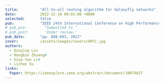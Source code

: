 ```yaml
---
title:          "All-to-all routing algorithm for Galaxyfly networks"
date:           2022-12-18 00:01:00 +0800
selected:       false
pub:            "IEEE 24th International Conference on High Performance Computing and Communications,"
# pub_pre:        "Submitted to "
# pub_post:       'Under review.'
pub_date:       "pp. 888-893, 2022"
cover:          /assets/images/covers/HPCC.jpg
authors:
  - Qinying Lin
  - Hongbin Zhuang#
  - Xiao-Yan Li#
  - Lichao Su
links:
  Paper: https://ieeexplore.ieee.org/abstract/document/10074827
---
```

